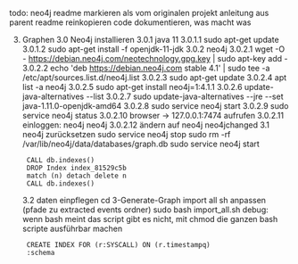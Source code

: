 todo:
                neo4j readme markieren als vom originalen projekt
                anleitung aus parent readme reinkopieren
                code dokumentieren, was macht was




3. Graphen
    3.0 Neo4j installieren
        3.0.1 java 11
            3.0.1.1 sudo apt-get update
            3.0.1.2 sudo apt-get install -f openjdk-11-jdk
        3.0.2 neo4j
            3.0.2.1 wget -O - https://debian.neo4j.com/neotechnology.gpg.key | sudo apt-key add -
            3.0.2.2 echo 'deb https://debian.neo4j.com stable 4.1' | sudo tee -a /etc/apt/sources.list.d/neo4j.list
            3.0.2.3 sudo apt-get update
            3.0.2.4 apt list -a neo4j
            3.0.2.5 sudo apt-get install neo4j=1:4.1.1
            3.0.2.6 update-java-alternatives --list
            3.0.2.7 sudo update-java-alternatives --jre --set java-1.11.0-openjdk-amd64
            3.0.2.8 sudo service neo4j start
            3.0.2.9 sudo service neo4j status
            3.0.2.10 browser -> 127.0.0.1:7474 aufrufen
            3.0.2.11 einloggen: neo4j neo4j
            3.0.2.12 ändern auf neo4j neo4jchanged
    3.1 neo4j zurücksetzen
        sudo service neo4j stop
        sudo rm -rf /var/lib/neo4j/data/databases/graph.db
        sudo service neo4j start

        CALL db.indexes()
        DROP Index index_81529c5b
        match (n) detach delete n
        CALL db.indexes()
    3.2 daten einpflegen
        cd 3-Generate-Graph
        import all sh anpassen (pfade zu extracted events ordner)
        sudo bash import_all.sh
        debug: wenn bash meint das script gibt es nicht, mit chmod die ganzen bash scripte ausführbar machen

        CREATE INDEX FOR (r:SYSCALL) ON (r.timestampq)
        :schema
